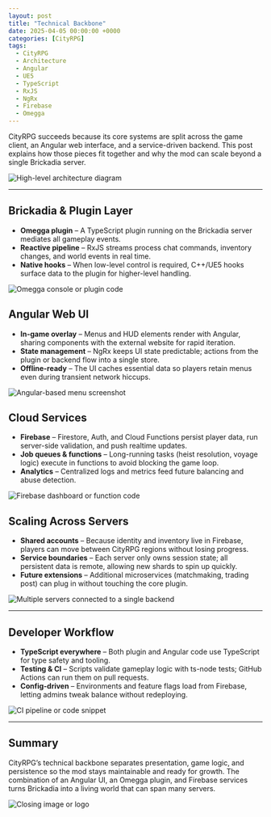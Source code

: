 ```yaml
---
layout: post
title: "Technical Backbone"
date: 2025-04-05 00:00:00 +0000
categories: [CityRPG]
tags:
  - CityRPG
  - Architecture
  - Angular
  - UE5
  - TypeScript
  - RxJS
  - NgRx
  - Firebase
  - Omegga
---
```


CityRPG succeeds because its core systems are split across the game client, an Angular web interface, and a service-driven backend. This post explains how those pieces fit together and why the mod can scale beyond a single Brickadia server.

![High-level architecture diagram](https://placehold.co/600x400?text=Placeholder&format=svg)

---

## Brickadia & Plugin Layer

- **Omegga plugin** – A TypeScript plugin running on the Brickadia server mediates all gameplay events.
- **Reactive pipeline** – RxJS streams process chat commands, inventory changes, and world events in real time.
- **Native hooks** – When low-level control is required, C++/UE5 hooks surface data to the plugin for higher-level handling.

![Omegga console or plugin code](https://placehold.co/600x400?text=Placeholder&format=svg)

## Angular Web UI

- **In-game overlay** – Menus and HUD elements render with Angular, sharing components with the external website for rapid iteration.
- **State management** – NgRx keeps UI state predictable; actions from the plugin or backend flow into a single store.
- **Offline-ready** – The UI caches essential data so players retain menus even during transient network hiccups.

![Angular-based menu screenshot](https://placehold.co/600x400?text=Placeholder&format=svg)

## Cloud Services

- **Firebase** – Firestore, Auth, and Cloud Functions persist player data, run server-side validation, and push realtime updates.
- **Job queues & functions** – Long-running tasks (heist resolution, voyage logic) execute in functions to avoid blocking the game loop.
- **Analytics** – Centralized logs and metrics feed future balancing and abuse detection.

![Firebase dashboard or function code](https://placehold.co/600x400?text=Placeholder&format=svg)

## Scaling Across Servers

- **Shared accounts** – Because identity and inventory live in Firebase, players can move between CityRPG regions without losing progress.
- **Service boundaries** – Each server only owns session state; all persistent data is remote, allowing new shards to spin up quickly.
- **Future extensions** – Additional microservices (matchmaking, trading post) can plug in without touching the core plugin.

![Multiple servers connected to a single backend](https://placehold.co/600x400?text=Placeholder&format=svg)

---

## Developer Workflow

- **TypeScript everywhere** – Both plugin and Angular code use TypeScript for type safety and tooling.
- **Testing & CI** – Scripts validate gameplay logic with ts-node tests; GitHub Actions can run them on pull requests.
- **Config-driven** – Environments and feature flags load from Firebase, letting admins tweak balance without redeploying.

![CI pipeline or code snippet](https://placehold.co/600x400?text=Placeholder&format=svg)

---

## Summary

CityRPG’s technical backbone separates presentation, game logic, and persistence so the mod stays maintainable and ready for growth. The combination of an Angular UI, an Omegga plugin, and Firebase services turns Brickadia into a living world that can span many servers.

![Closing image or logo](https://placehold.co/600x400?text=Placeholder&format=svg)

